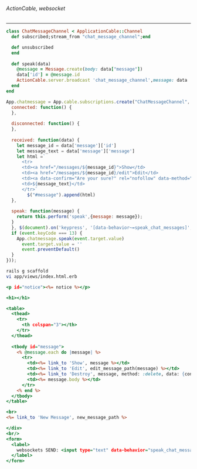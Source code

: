 ###### ActionCable, websocket
---


```channels/chat_message_channel.rb
class ChatMessageChannel < ApplicationCable::Channel
  def subscribed;stream_from "chat_message_channel";end

  def unsubscribed
  end
  
  def speak(data)
    @message = Message.create(body: data["message"])
    data['id'] = @message.id
    ActionCable.server.broadcast 'chat_message_channel',message: data
  end
end


```

```message.js
App.chatmessage = App.cable.subscriptions.create("ChatMessageChannel", {
  connected: function() {
  },
  
  disconnected: function() {
  },
  
  received: function(data) {
    let message_id = data['message']['id']
    let message_text = data['message']['message']
    let html =`
      <tr>
      <td><a href="/messages/${message_id}">Show</td>
      <td><a href="/messages/${message_id}/edit">Edit</td>
      <td><a data-confirm="Are your sure?" rel="nofollow" data-method="delete" href="/messages/${message_id}">Destroy</td>
      <td>${message_text}</td>
      </tr>`
        $("#message").append(html)
  },
  
  speak: function(message) {
    return this.perform('speak',{message: message});
  }
  }, $(document).on('keypress', '[data-behavior~=speak_chat_messages]', function(event) {
  if (event.keyCode === 13) {
    App.chatmessage.speak(event.target.value)
      event.target.value = ''
      event.preventDefault()
  }  
}));
```

```.sh
rails g scaffold 
vi app/views/index.html.erb
```

```app/views/index.html.erb
<p id="notice"><%= notice %></p>

<h1></h1>

<table>
  <thead>
    <tr>
      <th colspan="3"></th>
    </tr>
  </thead>
  
  <tbody id="message">
    <% @message.each do |message| %>
      <tr>
        <td><%= link_to 'Show', message %></td>
        <td><%= link_to 'Edit', edit_message_path(message) %></td>
        <td><%= link_to 'Destroy', message, method: :delete, data: {confirm: 'Are you sure?' } %></td>
        <td><%= message.body %></td>
      </tr>
    <% end %>
  </tbody>
</table>

<br>
<%= link_to 'New Message', new_message_path %>

</div>
<br/>
<form>
  <label>
    websockets SEND: <input type="text" data-behavior="speak_chat_messages">
  </label>
</form>
```


```
```

```
```


```
```

```
```


```
```

```
```


```
```

```
```


```
```

```
```


```
```

```
```


```
```

```
```


```
```

```
```


```
```

```
```


```
```

```
```


```
```

```
```


```
```

```
```


```
```

```
```


```
```

```
```


```
```

```
```


```
```

```
```


```
```

```
```


```
```

```
```


```
```

```
```


```
```

```
```

